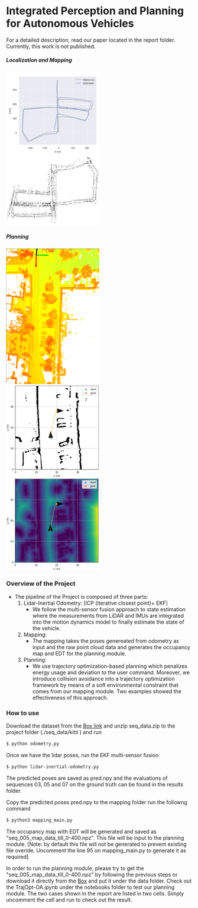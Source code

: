 # Integrated Perception and Planning for Autonomous Vehicles

For a detailed description, read our paper located in the report folder. Currently, this work is not published.

##### Localization and Mapping
<p float="left">
<img width="50%" src="/results/sequence05.png"/>
<img width="50%" src="/results/map_seq_05.png"/>
</p>

##### Planning
<p float="left">
<img width="50%" src="/results/map_seq_05_zoom_3d.png"/>
<img width="50%" src="/results/case2_cc.png"/>
<img width="50%" src="/results/case2_edt.png"/>
</p>




### Overview of the Project
- The pipeline of the Project is composed of three parts:
    1. Lidar-Inertial Odometry: [ICP (iterative closest point)+ EKF]
        - We follow the multi-sensor fusion approach to state estimation where the measurements from LiDAR and IMUs are integrated into the motion dynamics model to finally estimate the state of the vehicle. 
    2. Mapping: 
       -  The mapping takes the poses genereated from odometry as input and the raw point cloud data and generates the occupancy map and EDT for the planning module.
    3. Planning: 
       - We use trajectory optimization-based planning which penalizes energy usage and deviation to the user command. Moreover, we introduce collision avoidance into a trajectory optimization framework by means of a soft environmental constraint that comes from our mapping module. Two examples showed the effectiveness of this approach.

### How to use
Download the dataset from the [Box link](https://uofi.box.com/s/dhpv6liaab40irh6tv5386a9plpuxgcx) and unzip seq_data.zip to the project folder (./seq_data/kitti ) and run 
```sh
$ python odometry.py
```
Once we have the lidar poses, run the EKF multi-sensor fusion
```sh
$ python lidar-inertial-odometry.py
```
The predicted poses are saved as pred.npy and the evaluations of sequences 03, 05 and 07 on the ground truth can be found in the results folder. 

Copy the predicted poses pred.npy to the mapping folder run the followng command
```sh
$ python3 mapping_main.py
```
The occupancy map with EDT will be generated and saved as "seq_005_map_data_till_0-400.npz". This file will be input to the planning module. [Note: by default this file will not be generated to prevent existing file overide. Uncomment the line 95 on mapping_main.py to generate it as required]  

In order to run the planning module, please try to get the "seq_005_map_data_till_0-400.npz" by following the previous steps or download it directly from the [Box](https://tinyurl.com/yc7dyav7) and put it under the data folder. Check out the TrajOpt-OA.ipynb under the notebooks folder to test our planning module. The two cases shown in the report are listed in two cells. Simply uncomment the cell and run to check out the result.
